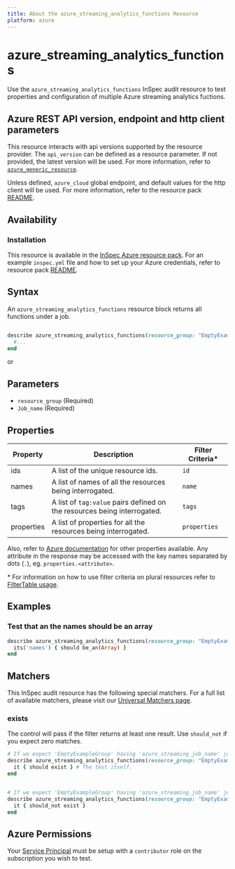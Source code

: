 ```yaml
---
title: About the azure_streaming_analytics_functions Resource
platform: azure
---
```


# azure_streaming_analytics_functions

Use the `azure_streaming_analytics_functions` InSpec audit resource to test properties and configuration of multiple Azure streaming analytics fuctions.

## Azure REST API version, endpoint and http client parameters

This resource interacts with api versions supported by the resource provider.
The `api_version` can be defined as a resource parameter.
If not provided, the latest version will be used.
For more information, refer to [`azure_generic_resource`](azure_generic_resource.md).

Unless defined, `azure_cloud` global endpoint, and default values for the http client will be used.
For more information, refer to the resource pack [README](../../README.md).

## Availability

### Installation

This resource is available in the [InSpec Azure resource pack](https://github.com/inspec/inspec-azure).
For an example `inspec.yml` file and how to set up your Azure credentials, refer to resource pack [README](../../README.md#Service-Principal).

## Syntax

An `azure_streaming_analytics_functions` resource block returns all functions  under a job.
```ruby

describe azure_streaming_analytics_functions(resource_group: "EmptyExampleGroup", job_name: "azure_streaming_job_name") do
  #...
end

```
or

## Parameters

- `resource_group` (Required)
- `Job_name` (Required)

## Properties

|Property       | Description                                                                          | Filter Criteria<superscript>*</superscript> |
|---------------|--------------------------------------------------------------------------------------|-----------------|
| ids           | A list of the unique resource ids.                                                   | `id`            |
| names         | A list of names of all the resources being interrogated.                             | `name`          |
| tags          | A list of `tag:value` pairs defined on the resources being interrogated.             | `tags`          |
| properties    | A list of properties for all the resources being interrogated.                       | `properties`    |

Also, refer to [Azure documentation](https://docs.microsoft.com/en-us/rest/api/streamanalytics/) for other properties available.
Any attribute in the response may be accessed with the key names separated by dots (`.`), eg. `properties.<attribute>`.

<superscript>*</superscript> For information on how to use filter criteria on plural resources refer to [FilterTable usage](https://github.com/inspec/inspec/blob/master/dev-docs/filtertable-usage.md).

## Examples

### Test that an the names should be an array
```ruby
describe azure_streaming_analytics_functions(resource_group: "EmptyExampleGroup", job_name: "azure_streaming_job_name") do
  its('names') { should be_an(Array) }
end

```
## Matchers

This InSpec audit resource has the following special matchers. For a full list of available matchers, please visit our [Universal Matchers page](https://www.inspec.io/docs/reference/matchers/).

### exists

The control will pass if the filter returns at least one result. Use `should_not` if you expect zero matches.
```ruby
# If we expect 'EmptyExampleGroup' having 'azure_streaming_job_name' job should have functions in it.
describe azure_streaming_analytics_functions(resource_group: "EmptyExampleGroup", job_name: "azure_streaming_job_name") do
  it { should exist } # The test itself.
end


# If we expect 'EmptyExampleGroup' having 'azure_streaming_job_name' job should not have any functions in it
describe azure_streaming_analytics_functions(resource_group: "EmptyExampleGroup", job_name: "azure_streaming_job_name") do
  it { should_not exist }
end
```
## Azure Permissions

Your [Service Principal](https://docs.microsoft.com/en-us/azure/azure-resource-manager/resource-group-create-service-principal-portal) must be setup with a `contributor` role on the subscription you wish to test.
